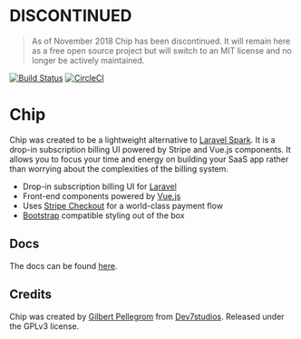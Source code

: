 # DISCONTINUED

> As of November 2018 Chip has been discontinued. It will remain here as a free open source project but will switch to an MIT license and no longer be actively maintained.

[![Build Status](https://travis-ci.org/Dev7studios/chip.svg?branch=master)](https://travis-ci.org/Dev7studios/chip) [![CircleCI](https://circleci.com/gh/Dev7studios/chip.svg?style=svg)](https://circleci.com/gh/Dev7studios/chip)

# Chip

Chip was created to be a lightweight alternative to [Laravel Spark](https://spark.laravel.com/). It is a drop-in subscription billing UI powered by Stripe and Vue.js components. It allows you to focus your time and energy on building your SaaS app rather than worrying about the complexities of the billing system.

* Drop-in subscription billing UI for [Laravel](https://laravel.com/)
* Front-end components powered by [Vue.js](https://vuejs.org/)
* Uses [Stripe Checkout](https://stripe.com/checkout) for a world-class payment flow
* [Bootstrap](http://getbootstrap.com/) compatible styling out of the box

## Docs

The docs can be found [here](https://github.com/Dev7studios/chipbilling.com/tree/master/resources/docs).

## Credits

Chip was created by [Gilbert Pellegrom](https://gilbitron.me) from
[Dev7studios](https://dev7studios.co). Released under the GPLv3 license.
